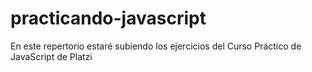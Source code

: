 # practicando-javascript
En este repertorio estaré subiendo los ejercicios del Curso Práctico de JavaScript de Platzi
